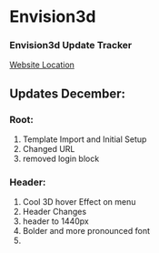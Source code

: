 # Envision3d
### Envision3d Update Tracker
[Website Location](https://cravingclicks.dev/Envision3d/ "Track Changes")


## Updates December:

### Root:
1. Template Import and Initial Setup
2. Changed URL
3. removed login block

### Header:
1. Cool 3D hover Effect on menu
2. Header Changes
3. header to 1440px
4. Bolder and more pronounced font
5. 
